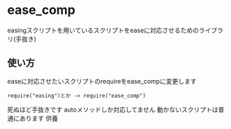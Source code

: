 # ease_comp
easingスクリプトを用いているスクリプトをeaseに対応させるためのライブラリ(手抜き)

## 使い方
easeに対応させたいスクリプトのrequireをease_compに変更します  
```
require("easing")とか -> require("ease_comp")
```

死ぬほど手抜きです
autoメソッドしか対応してません
動かないスクリプトは普通にあります
供養